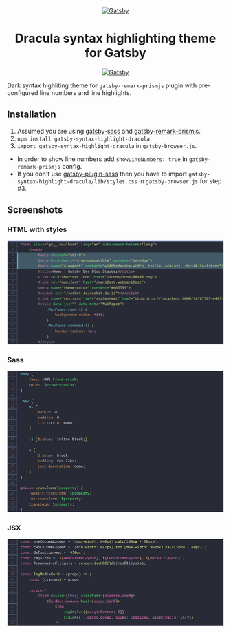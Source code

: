 <a href="https://gatsbyjs.org">
	<p align="center">
		<img alt="Gatsby" src="https://www.gatsbyjs.org/monogram.svg" width="120" />
	</p>
</a>

<h1 align="center">
	Dracula syntax highlighting theme for Gatsby
</h1>

<a href="https://draculatheme.com">
	<p align="center">
		<img alt="Gatsby" src="https://draculatheme.com/assets/img/dracula.gif" width="350" />
	</p>
</a>

Dark syntax highliting theme for `gatsby-remark-prismjs` plugin with pre-configured line numbers and line highlights.

## Installation

1. Assumed you are using [gatsby-sass](https://www.gatsbyjs.org/packages/gatsby-plugin-sass) and [gatsby-remark-prismjs](https://www.gatsbyjs.org/packages/gatsby-remark-prismjs).
2. `npm install gatsby-syntax-highlight-dracula`
3. `import gatsby-syntax-highlight-dracula` in `gatsby-browser.js`.

* In order to show line numbers add `showLineNumbers: true` in `gatsby-remark-prismjs` config.
* If you don't use [gatsby-plugin-sass](https://www.gatsbyjs.org/packages/gatsby-plugin-sass/) then you have to import `gatsby-syntax-highlight-dracula/lib/styles.css` in `gatsby-browser.js` for step #3.

## Screenshots

### HTML with styles

![HTML](./screenshots/html.png)

### Sass

![Sass](./screenshots/scss.png)

### JSX

![JSX](./screenshots/jsx.png)
